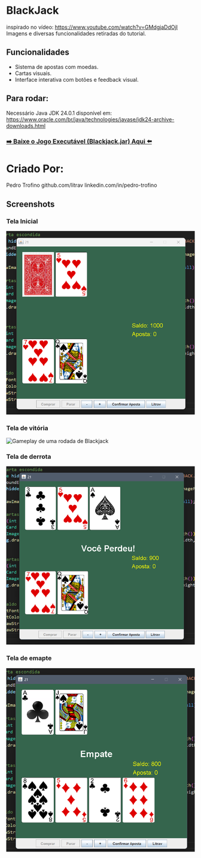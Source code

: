  # BlackJack

 inspirado no vídeo: https://www.youtube.com/watch?v=GMdgjaDdOjI
 Imagens e diversas funcionalidades retiradas do tutorial.


## Funcionalidades
- Sistema de apostas com moedas.
- Cartas visuais.
- Interface interativa com botões e feedback visual.


## Para rodar:
Necessário Java JDK 24.0.1
disponível em: https://www.oracle.com/br/java/technologies/javase/jdk24-archive-downloads.html
### **[➡️ Baixe o Jogo Executável (Blackjack.jar) Aqui ⬅️](dist/Blackjack.jar)**

# Criado Por:
Pedro Trofino
github.com/litrav
linkedin.com/in/pedro-trofino

## Screenshots

### Tela Inicial
![Tela inicial do jogo de Blackjack](images/tela-inicial.png)

### Tela de vitória
![Gameplay de uma rodada de Blackjack](images/vitória.png)

### Tela de derrota
![Mensagem de vitória no jogo](images/derrota.png)

### Tela de emapte
![Mensagem de vitória no jogo](images/empate.png)
